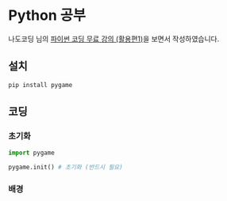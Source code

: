 # Python 공부

나도코딩 님의 [파이썬 코딩 무료 강의 (활용편1)](https://www.youtube.com/watch?v=Dkx8Pl6QKW0&t=97s)을 보면서 작성하였습니다.

## 설치

```bash
pip install pygame
```

## 코딩

### 초기화

```py
import pygame

pygame.init() # 초기화 (반드시 필요)
```

### 배경

```py

```
